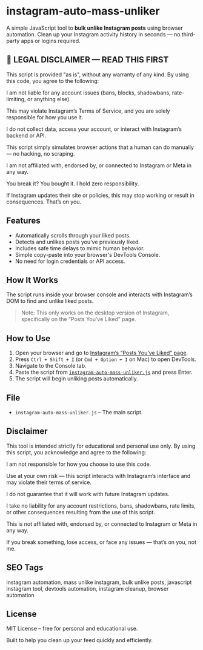 # instagram-auto-mass-unliker

A simple JavaScript tool to **bulk unlike Instagram posts** using browser automation. Clean up your Instagram activity history in seconds — no third-party apps or logins required.


## 🚨 LEGAL DISCLAIMER — READ THIS FIRST

This script is provided "as is", without any warranty of any kind. By using this code, you agree to the following:

I am not liable for any account issues (bans, blocks, shadowbans, rate-limiting, or anything else).

This may violate Instagram’s Terms of Service, and you are solely responsible for how you use it.

I do not collect data, access your account, or interact with Instagram’s backend or API.

This script simply simulates browser actions that a human can do manually — no hacking, no scraping.

I am not affiliated with, endorsed by, or connected to Instagram or Meta in any way.

You break it? You bought it. I hold zero responsibility.

If Instagram updates their site or policies, this may stop working or result in consequences. That’s on you.


## Features

- Automatically scrolls through your liked posts.
- Detects and unlikes posts you've previously liked.
- Includes safe time delays to mimic human behavior.
- Simple copy-paste into your browser's DevTools Console.
- No need for login credentials or API access.

## How It Works

The script runs inside your browser console and interacts with Instagram’s DOM to find and unlike liked posts.

> Note: This only works on the desktop version of Instagram, specifically on the “Posts You’ve Liked” page.

## How to Use

1. Open your browser and go to [Instagram’s “Posts You’ve Liked” page](https://www.instagram.com/).
2. Press `Ctrl + Shift + I` (or `Cmd + Option + I` on Mac) to open DevTools.
3. Navigate to the Console tab.
4. Paste the script from [`instagram-auto-mass-unliker.js`](./instagram-auto-mass-unliker.js) and press Enter.
5. The script will begin unliking posts automatically.

## File

- `instagram-auto-mass-unliker.js` – The main script.

## Disclaimer

This tool is intended strictly for educational and personal use only. By using this script, you acknowledge and agree to the following:

I am not responsible for how you choose to use this code.

Use at your own risk — this script interacts with Instagram’s interface and may violate their terms of service.

I do not guarantee that it will work with future Instagram updates.

I take no liability for any account restrictions, bans, shadowbans, rate limits, or other consequences resulting from the use of this script.

This is not affiliated with, endorsed by, or connected to Instagram or Meta in any way.

If you break something, lose access, or face any issues — that’s on you, not me.

## SEO Tags

instagram automation, mass unlike instagram, bulk unlike posts, javascript instagram tool, devtools automation, instagram cleanup, browser automation

## License

MIT License – free for personal and educational use.


Built to help you clean up your feed quickly and efficiently.


